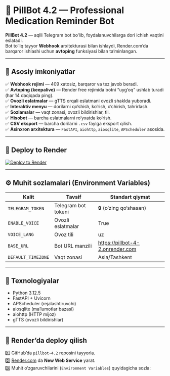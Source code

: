 # 💊 PillBot 4.2 — Professional Medication Reminder Bot

**PillBot 4.2** — aqlli Telegram bot bo‘lib, foydalanuvchilarga dori ichish vaqtini eslatadi.  
Bot to‘liq tayyor **Webhook** arxitekturasi bilan ishlaydi, Render.com’da barqaror ishlashi uchun **avtoping** funksiyasi bilan ta’minlangan.  

---

## 🚀 Asosiy imkoniyatlar

✅ **Webhook rejimi** — 409 xatosiz, barqaror va tez javob beradi.  
✅ **Avtoping (keepalive)** — Render free rejimida botni “uyg‘oq” ushlab turadi (har 14 daqiqada ping).  
✅ **Ovozli eslatmalar** — gTTS orqali eslatmani ovozli shaklda yuboradi.  
✅ **Interaktiv menyu** — dorilarni qo‘shish, ko‘rish, o‘chirish, tahrirlash.  
✅ **Sozlamalar** — vaqt zonasi, ovozli bildirishlar, til.  
✅ **Hisobot** — barcha eslatmalarni ro‘yxatda ko‘rish.  
✅ **CSV eksport** — barcha dorilarni `.csv` faylga eksport qilish.  
✅ **Asinxron arxitektura** — `FastAPI`, `aiohttp`, `aiosqlite`, `APScheduler` asosida.

---

## 🚀 Deploy to Render

[![Deploy to Render](https://render.com/images/deploy-to-render-button.svg)](https://render.com/deploy?repo=https://github.com/Azizjohnshoh/pillbot)

---

## ⚙️ Muhit sozlamalari (Environment Variables)

| Kalit | Tavsif | Standart qiymat |
|-------|---------|----------------|
| `TELEGRAM_TOKEN` | Telegram bot tokeni | 🔒 (o‘zing qo‘shasan) |
| `ENABLE_VOICE` | Ovozli eslatmalar | True |
| `VOICE_LANG` | Ovoz tili | uz |
| `BASE_URL` | Bot URL manzili | https://pillbot-4-2.onrender.com |
| `DEFAULT_TIMEZONE` | Vaqt zonasi | Asia/Tashkent |

---

## 🧠 Texnologiyalar

- Python 3.12.5  
- FastAPI + Uvicorn  
- APScheduler (rejalashtiruvchi)  
- aiosqlite (ma’lumotlar bazasi)  
- aiohttp (HTTP mijoz)  
- gTTS (ovozli bildirishlar)

---

## 🔧 Render’da deploy qilish

1️⃣ GitHub’da `pillbot-4.2` reposini tayyorla.  
2️⃣ [Render.com](https://render.com) da **New Web Service** yarat.  
3️⃣ Muhit o‘zgaruvchilarini (`Environment Variables`) quyidagicha sozla:  

